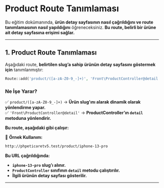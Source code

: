 # **Product Route Tanımlaması**

Bu eğitim dokümanında, **ürün detay sayfasının nasıl çağrıldığını ve route tanımlamasının nasıl yapıldığını** öğreneceksiniz. **Bu route, belirli bir ürüne ait detay sayfasına erişimi sağlar.**

---

## **1. Product Route Tanımlaması**

Aşağıdaki route, **belirtilen slug’a sahip ürünün detay sayfasını göstermek için** tanımlanmıştır:

```php
Route::add('product/([a-zA-Z0-9_-]+)', 'Front\ProductController@detail');
```

### **Ne İşe Yarar?**
✅ `product/([a-zA-Z0-9_-]+)` → **Ürün slug'ını alarak dinamik olarak yönlendirme yapar.**  
✅ `'Front\ProductController@detail'` → **ProductController’ın `detail` metoduna yönlendirir.**  

**Bu route, aşağıdaki gibi çalışır:**

📌 **Örnek Kullanım:**
```sh
http://phpeticaretv5.test/product/iphone-13-pro
```
**Bu URL çağrıldığında:**
- **`iphone-13-pro` slug’ı alınır.**
- **`ProductController` sınıfının `detail` metodu çalıştırılır.**
- **İlgili ürünün detay sayfası gösterilir.**

---